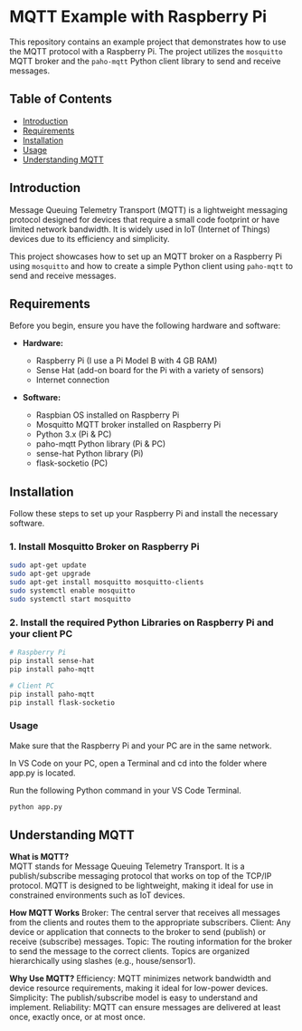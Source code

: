# MQTT Example with Raspberry Pi

This repository contains an example project that demonstrates how to use the MQTT protocol with a Raspberry Pi. The project utilizes the `mosquitto` MQTT broker and the `paho-mqtt` Python client library to send and receive messages.

## Table of Contents

- [Introduction](#introduction)
- [Requirements](#requirements)
- [Installation](#installation)
- [Usage](#usage)
- [Understanding MQTT](#understanding-mqtt)


## Introduction

Message Queuing Telemetry Transport (MQTT) is a lightweight messaging protocol designed for devices that require a small code footprint or have limited network bandwidth. It is widely used in IoT (Internet of Things) devices due to its efficiency and simplicity.

This project showcases how to set up an MQTT broker on a Raspberry Pi using `mosquitto` and how to create a simple Python client using `paho-mqtt` to send and receive messages.

## Requirements

Before you begin, ensure you have the following hardware and software:

- **Hardware:**
  - Raspberry Pi (I use a Pi Model B with 4 GB RAM)
  - Sense Hat (add-on board for the Pi with a variety of sensors)
  - Internet connection
  
- **Software:**
  - Raspbian OS installed on Raspberry Pi
  - Mosquitto MQTT broker installed on Raspberry Pi
  - Python 3.x (Pi & PC)
  - paho-mqtt Python library (Pi & PC)
  - sense-hat Python library (Pi)
  - flask-socketio (PC)

## Installation

Follow these steps to set up your Raspberry Pi and install the necessary software.

### 1. Install Mosquitto Broker on Raspberry Pi

```bash
sudo apt-get update
sudo apt-get upgrade
sudo apt-get install mosquitto mosquitto-clients
sudo systemctl enable mosquitto
sudo systemctl start mosquitto
```

### 2. Install the required Python Libraries on Raspberry Pi and your client PC

```bash
# Raspberry Pi
pip install sense-hat
pip install paho-mqtt

# Client PC
pip install paho-mqtt
pip install flask-socketio
```

### Usage
Make sure that the Raspberry Pi and your PC are in the same network.

In VS Code on your PC, open a Terminal and cd into the folder where app.py is located.

Run the following Python command in your VS Code Terminal.

```bash
python app.py
```

## Understanding MQTT

**What is MQTT?**  
MQTT stands for Message Queuing Telemetry Transport. It is a publish/subscribe messaging protocol that works on top of the TCP/IP protocol. MQTT is designed to be lightweight, making it ideal for use in constrained environments such as IoT devices.

**How MQTT Works**
Broker: The central server that receives all messages from the clients and routes them to the appropriate subscribers.
Client: Any device or application that connects to the broker to send (publish) or receive (subscribe) messages.
Topic: The routing information for the broker to send the message to the correct clients. Topics are organized hierarchically using slashes (e.g., house/sensor1).

**Why Use MQTT?** 
Efficiency: MQTT minimizes network bandwidth and device resource requirements, making it ideal for low-power devices.
Simplicity: The publish/subscribe model is easy to understand and implement.
Reliability: MQTT can ensure messages are delivered at least once, exactly once, or at most once.